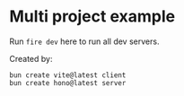 # Multi project example

Run `fire dev` here to run all dev servers.

Created by:

```
bun create vite@latest client
bun create hono@latest server
```
